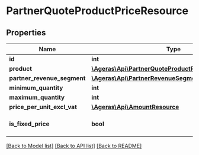 # PartnerQuoteProductPriceResource

## Properties
Name | Type | Description | Notes
------------ | ------------- | ------------- | -------------
**id** | **int** |  | [optional] 
**product** | [**\Ageras\Api\PartnerQuoteProductPriceProductResource**](PartnerQuoteProductPriceProductResource.md) |  | [optional] 
**partner_revenue_segment** | [**\Ageras\Api\PartnerRevenueSegmentResource**](PartnerRevenueSegmentResource.md) |  | [optional] 
**minimum_quantity** | **int** |  | [optional] 
**maximum_quantity** | **int** |  | [optional] 
**price_per_unit_excl_vat** | [**\Ageras\Api\AmountResource**](AmountResource.md) |  | [optional] 
**is_fixed_price** | **bool** |  | [optional] [default to false]

[[Back to Model list]](../README.md#documentation-for-models) [[Back to API list]](../README.md#documentation-for-api-endpoints) [[Back to README]](../README.md)



